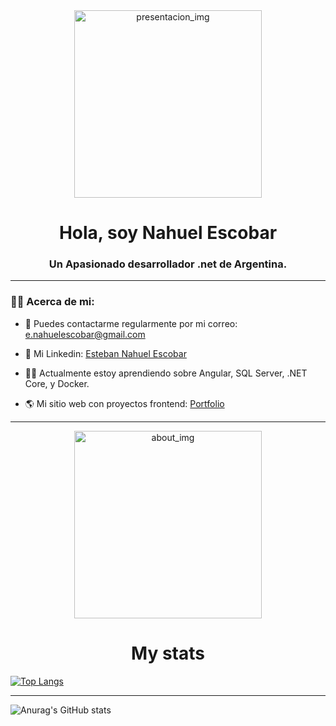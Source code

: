 <div id="header" align="center">
  <img
    src="https://media.giphy.com/media/qgQUggAC3Pfv687qPC/giphy.gif"
    alt="presentacion_img"
    width="300"
  />
  <h1 align="center">Hola, soy Nahuel Escobar</h1>
  <h3>Un Apasionado desarrollador .net de Argentina.</h3>
</div>

---

### 👨‍💻 Acerca de mi:

- 🔹 Puedes contactarme regularmente por mi correo: e.nahuelescobar@gmail.com

- 🔹 Mi Linkedin: [Esteban Nahuel Escobar](https://www.linkedin.com/in/esteban-nahuel-escobar/)

- 🤸‍♂️ Actualmente estoy aprendiendo sobre Angular, SQL Server, .NET Core, y Docker.

- 🌎 Mi sitio web con proyectos frontend: [Portfolio](https://nahuel-escobar.github.io/Porfolio-Nahuel-Escobar/index.html)


---
<div id="header" align="center">
  <img
    src="https://media.giphy.com/media/3o85xLbmtO1CTYvwDC/giphy.gif"
    alt="about_img"
    width="300"
  />
  <h1 align="center" > My stats </h1>
</div>


[![Top
Langs](https://github-readme-stats.vercel.app/api/top-langs/?username=Nahuel-Escobar&layout=compact)](https://github.com/anuraghazra/github-readme-stats)

---

![Anurag's GitHub
stats](https://github-readme-stats.vercel.app/api?username=Nahuel-Escobar&show_icons=true&theme=synthwave)





